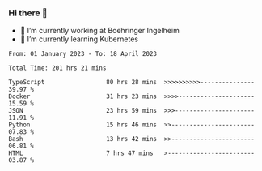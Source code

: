 ### Hi there 👋
- 🔭 I’m currently working at Boehringer Ingelheim
- 🌱 I’m currently learning Kubernetes

 
<!--START_SECTION:waka-->

```text
From: 01 January 2023 - To: 18 April 2023

Total Time: 201 hrs 21 mins

TypeScript                 80 hrs 28 mins  >>>>>>>>>>---------------   39.97 %
Docker                     31 hrs 23 mins  >>>>---------------------   15.59 %
JSON                       23 hrs 59 mins  >>>----------------------   11.91 %
Python                     15 hrs 46 mins  >>-----------------------   07.83 %
Bash                       13 hrs 42 mins  >>-----------------------   06.81 %
HTML                       7 hrs 47 mins   >------------------------   03.87 %
```

<!--END_SECTION:waka-->

 
